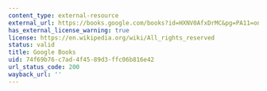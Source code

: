 ```yaml
---
content_type: external-resource
external_url: https://books.google.com/books?id=HXNV0AfxDrMC&pg=PA11=onepage#v=onepage&q&f=false
has_external_license_warning: true
license: https://en.wikipedia.org/wiki/All_rights_reserved
status: valid
title: Google Books
uid: 74f69b76-c7ad-4f45-89d3-ffc06b816e42
url_status_code: 200
wayback_url: ''
---
```

